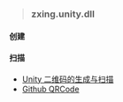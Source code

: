 > ### zxing.unity.dll

#### 创建

#### 扫描


* [Unity 二维码的生成与扫描](https://blog.csdn.net/weixin_43839583/article/details/107170816)
* [Github QRCode](https://github.com/XINCGer/Unity3DTraining/blob/master/3rdPlugins/QRCode.md)